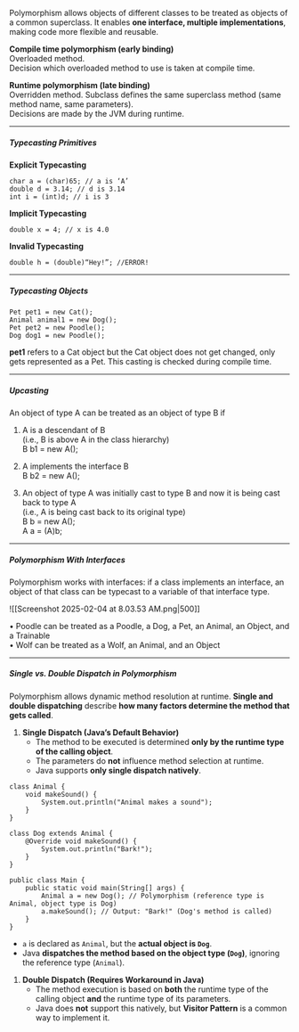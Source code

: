Polymorphism allows objects of different classes to be treated as objects of a common superclass. It enables **one interface, multiple implementations**, making code more flexible and reusable.

**Compile time polymorphism (early binding)**  
	Overloaded method.  
	Decision which overloaded method to use is taken at compile time.  

**Runtime polymorphism (late binding)**  
	Overridden method. Subclass defines the same superclass method (same method name, same parameters).  
	Decisions are made by the JVM during runtime.



---
##### Typecasting Primitives

**Explicit Typecasting**

```
char a = (char)65; // a is ‘A’  
double d = 3.14; // d is 3.14  
int i = (int)d; // i is 3
```


**Implicit Typecasting**

```
double x = 4; // x is 4.0
```


**Invalid Typecasting**

```
double h = (double)“Hey!”; //ERROR!
```



---
##### Typecasting Objects

```
Pet pet1 = new Cat();  
Animal animal1 = new Dog();  
Pet pet2 = new Poodle();  
Dog dog1 = new Poodle();
```

**pet1** refers to a Cat object but the Cat object does not get changed, only gets represented as a Pet. This casting is checked during compile time.



---
##### Upcasting

An object of type A can be treated as an object of type B if  

1. A is a descendant of B  
	(i.e., B is above A in the class hierarchy)  
	B b1 = new A();  

2. A implements the interface B  
	B b2 = new A();  

3. An object of type A was initially cast to type B and now it is being cast back to type A  
(i.e., A is being cast back to its original type)  
	B b = new A();  
	A a = (A)b;


---
##### Polymorphism With Interfaces

Polymorphism works with interfaces: if a class implements an interface, an object of that class can be typecast to a variable of that interface type.

![[Screenshot 2025-02-04 at 8.03.53 AM.png|500]]

• Poodle can be treated as a Poodle, a Dog, a Pet, an Animal, an Object, and a Trainable  
• Wolf can be treated as a Wolf, an Animal, and an Object


---
##### Single vs. Double Dispatch in Polymorphism

Polymorphism allows dynamic method resolution at runtime. **Single and double dispatching** describe **how many factors determine the method that gets called**.

1. **Single Dispatch (Java’s Default Behavior)**
	- The method to be executed is determined **only by the runtime type of the calling object**.
	- The parameters do **not** influence method selection at runtime.
	- Java supports **only single dispatch natively**.


```
class Animal { 
	void makeSound() { 
		System.out.println("Animal makes a sound"); 
	} 
} 

class Dog extends Animal { 
	@Override void makeSound() { 
		System.out.println("Bark!"); 
	} 
} 

public class Main { 
	public static void main(String[] args) { 
		Animal a = new Dog(); // Polymorphism (reference type is Animal, object type is Dog) 
		a.makeSound(); // Output: "Bark!" (Dog's method is called) 
	} 
}
```

- `a` is declared as `Animal`, but the **actual object is `Dog`**.
- Java **dispatches the method based on the object type (`Dog`)**, ignoring the reference type (`Animal`).



1. **Double Dispatch (Requires Workaround in Java)**
	- The method execution is based on **both** the runtime type of the calling object **and** the runtime type of its parameters.
	- Java does **not** support this natively, but **Visitor Pattern** is a common way to implement it.

